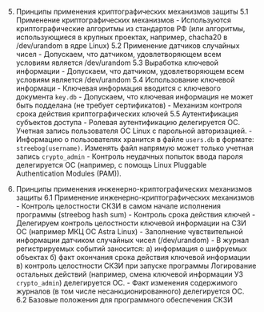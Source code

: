 5. Принципы применения криптографических механизмов защиты
    5.1 Применение криптографических механизмов
        - Используются криптографические алгоритмы из стандартов РФ 
          (или алгоритмы, использующиеся в крупных проектах,
           например, chacha20 в /dev/urandom в ядре Linux)
    5.2 Применение датчиков случайных чисел
        - Допускаем, что датчиком, удовлетворяющем всем условиям является /dev/urandom
    5.3 Выработка ключевой информации
        - Допускаем, что датчиком, удовлетворяющем всем условиям является /dev/urandom
    5.4 Использование ключевой информаци
        - Ключевая информация вводится с ключевого документа `key.db`
        - Допускаем, что ключевая информация не может быть подделана (не требует сертификатов)
        - Механизм контроля срока действия криптографических ключей
    5.5 Аутентификация субъектов доступа
        - Ролевая аутентификацию делегируется ОС. Учетная запись пользователя ОС Linux с парольной авторизацией.
        - Информацию о пользователях хранится в файле `users.db` в формате: `streebog(username)`.
          Изменять файл напрямую может только учетная запись `crypto_admin`
        - Контроль неудачных попыток ввода пароля делегируется ОС (например, с помощь Linux Pluggable Authentication Modules (PAM)).

6. Принципы применения инженерно-криптографических механизмов защиты
    6.1 Применение инженерно-криптографических механизмов
        - Контроль целостности СКЗИ в самом начале исполнения программы (streebog hash sum) 
        - Контроль срока действия ключей
        - Делегируем контроль целостности ключевой информации на СЗИ ОС (например МКЦ ОС Astra Linux)
        - Заполнение чувствительной информации датчиком случайных чисел (/dev/urandom)
        - В журнал регистрируемых событий заносится:
            а) информация о шифруемых объектах
            б) факт окончания срока действия ключевой информации
            в) контроль целостности СКЗИ при запуске программы
          Логирование остальных действий (например, смена ключевой информации УЗ `crypto_admin`)
          делегируется ОС.
        - Факт изменения содержимого журналов (в том числе несанкционированного)
          делегируется ОС.
    6.2 Базовые положения для программного обеспечения СКЗИ
